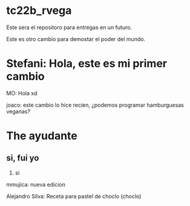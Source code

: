 # tc22b_rvega

Este sera el repositoro para entregas en un futuro.

Este es otro cambio para demostar el poder del mundo.


# Stefani: Hola, este es mi primer cambio

MO: Hola xd

joaco: este cambio lo hice recien, ¿podemos programar hamburguesas veganas?

# The ayudante
## si, fui yo 
1. si

mmujica: nueva edicion

Alejandro Silva: Receta para pastel de choclo (choclo)
